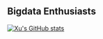 ## Bigdata Enthusiasts

<!--
**XBaith/XBaith** is a ✨ _special_ ✨ repository because its `README.md` (this file) appears on your GitHub profile.

Here are some ideas to get you started:

- 🔭 I’m currently working on ...
- 🌱 I’m currently learning ...
- 👯 I’m looking to collaborate on ...
- 🤔 I’m looking for help with ...
- 💬 Ask me about ...
- 📫 How to reach me: ...
- 😄 Pronouns: ...
- ⚡ Fun fact: ...
-->


[![Xu's GitHub stats](https://github-readme-stats.vercel.app/api?username=xxubai&show_icons=true&theme=ambient_gradient)](https://github.com/XBaith/github-readme-stats)
